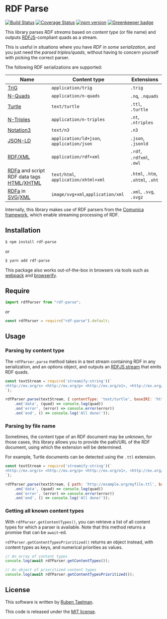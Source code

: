 # RDF Parse

[![Build Status](https://travis-ci.org/rubensworks/rdf-parse.js.svg?branch=master)](https://travis-ci.org/rubensworks/rdf-parse.js)
[![Coverage Status](https://coveralls.io/repos/github/rubensworks/rdf-parse.js/badge.svg?branch=master)](https://coveralls.io/github/rubensworks/rdf-parse.js?branch=master)
[![npm version](https://badge.fury.io/js/rdf-parse.svg)](https://www.npmjs.com/package/rdf-parse) [![Greenkeeper badge](https://badges.greenkeeper.io/rubensworks/rdf-parse.js.svg)](https://greenkeeper.io/)

This library parses _RDF streams_ based on _content type_ (or file name)
and outputs [RDFJS](http://rdf.js.org/)-compliant quads as a stream.

This is useful in situations where you have _RDF in some serialization_,
and you just need the _parsed triples/quads_,
without having to concern yourself with picking the correct parser.

The following RDF serializations are supported:

| **Name** | **Content type** | **Extensions** |
| -------- | ---------------- | ------------- |
| [TriG](https://www.w3.org/TR/trig/) | `application/trig` | `.trig` |
| [N-Quads](https://www.w3.org/TR/n-quads/) | `application/n-quads` | `.nq`, `.nquads` |
| [Turtle](https://www.w3.org/TR/turtle/) | `text/turtle` | `.ttl`, `.turtle` |
| [N-Triples](https://www.w3.org/TR/n-triples/) | `application/n-triples` | `.nt`, `.ntriples` |
| [Notation3](https://www.w3.org/TeamSubmission/n3/) | `text/n3` | `.n3` |
| [JSON-LD](https://json-ld.org/) | `application/ld+json`, `application/json` | `.json`, `.jsonld` |
| [RDF/XML](https://www.w3.org/TR/rdf-syntax-grammar/) | `application/rdf+xml` | `.rdf`, `.rdfxml`, `.owl` |
| [RDFa](https://www.w3.org/TR/rdfa-in-html/) and script RDF data tags [HTML](https://html.spec.whatwg.org/multipage/)/[XHTML](https://www.w3.org/TR/xhtml-rdfa/) | `text/html`, `application/xhtml+xml` | `.html`, `.htm`, `.xhtml`, `.xht` |
| [RDFa](https://www.w3.org/TR/2008/REC-SVGTiny12-20081222/metadata.html#MetadataAttributes) in [SVG](https://www.w3.org/TR/SVGTiny12/)/[XML](https://html.spec.whatwg.org/multipage/) | `image/svg+xml`,`application/xml` | `.xml`, `.svg`, `.svgz` |

Internally, this library makes use of RDF parsers from the [Comunica framework](https://github.com/comunica/comunica),
which enable streaming processing of RDF.

## Installation

```bash
$ npm install rdf-parse
```

or

```bash
$ yarn add rdf-parse
```

This package also works out-of-the-box in browsers via tools such as [webpack](https://webpack.js.org/) and [browserify](http://browserify.org/).

## Require

```typescript
import rdfParser from "rdf-parse";
```

_or_

```javascript
const rdfParser = require("rdf-parse").default;
```

## Usage

### Parsing by content type

The `rdfParser.parse` method takes in a text stream containing RDF in any serialization,
and an options object, and outputs an [RDFJS stream](http://rdf.js.org/stream-spec/#stream-interface) that emits RDF quads.

```javascript
const textStream = require('streamify-string')(`
<http://ex.org/s> <http://ex.org/p> <http://ex.org/o1>, <http://ex.org/o2>.
`);

rdfParser.parse(textStream, { contentType: 'text/turtle', baseIRI: 'http://example.org' })
    .on('data', (quad) => console.log(quad))
    .on('error', (error) => console.error(error))
    .on('end', () => console.log('All done!'));
```

### Parsing by file name

Sometimes, the content type of an RDF document may be unknown,
for those cases, this library allows you to provide the path/URL of the RDF document,
using which the extension will be determined.

For example, Turtle documents can be detected using the `.ttl` extension.

```javascript
const textStream = require('streamify-string')(`
<http://ex.org/s> <http://ex.org/p> <http://ex.org/o1>, <http://ex.org/o2>.
`);

rdfParser.parse(textStream, { path: 'http://example.org/myfile.ttl', baseIRI: 'http://example.org' })
    .on('data', (quad) => console.log(quad))
    .on('error', (error) => console.error(error))
    .on('end', () => console.log('All done!'));
```

### Getting all known content types

With `rdfParser.getContentTypes()`, you can retrieve a list of all content types for which a parser is available.
Note that this method returns a promise that can be `await`-ed.

`rdfParser.getContentTypesPrioritized()` returns an object instead,
with content types as keys, and numerical priorities as values.

```javascript
// An array of content types
console.log(await rdfParser.getContentTypes());

// An object of prioritized content types
console.log(await rdfParser.getContentTypesPrioritized());
```

## License
This software is written by [Ruben Taelman](http://rubensworks.net/).

This code is released under the [MIT license](http://opensource.org/licenses/MIT).
